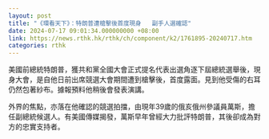 ```yaml
---
layout: post
title: "《環看天下》：特朗普遭槍擊後首度現身   副手人選確認"
date: 2024-07-17 09:01:34.000000000 +08:00
link: https://news.rthk.hk/rthk/ch/component/k2/1761895-20240717.htm
categories: rthk
---
```


美國前總統特朗普，獲共和黨全國大會正式提名代表出選角逐下屆總統選舉後，現身大會，是自他日前出席競選大會期間遭到槍擊後，首度露面。見到他受傷的右耳仍然包著紗布。據報預料他稍後會發表演講。

外界的焦點，亦落在他確認的競選拍擋，由現年39歲的俄亥俄州參議員萬斯，擔任副總統候選人。有美國傳媒揭發，萬斯早年曾經大力批評特朗普，其後卻成為對方的忠實支持者。

